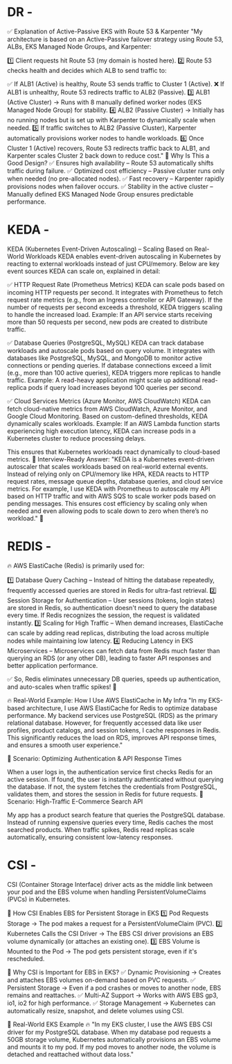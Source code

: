 # DR - 
✅ Explanation of Active-Passive EKS with Route 53 & Karpenter
"My architecture is based on an Active-Passive failover strategy using Route 53, ALBs, EKS Managed Node Groups, and Karpenter:

1️⃣ Client requests hit Route 53 (my domain is hosted here).
2️⃣ Route 53 checks health and decides which ALB to send traffic to:

✅ If ALB1 (Active) is healthy, Route 53 sends traffic to Cluster 1 (Active).
❌ If ALB1 is unhealthy, Route 53 redirects traffic to ALB2 (Passive).
3️⃣ ALB1 (Active Cluster) → Runs with 8 manually defined worker nodes (EKS Managed Node Group) for stability.
4️⃣ ALB2 (Passive Cluster) → Initially has no running nodes but is set up with Karpenter to dynamically scale when needed.
5️⃣ If traffic switches to ALB2 (Passive Cluster), Karpenter automatically provisions worker nodes to handle workloads.
6️⃣ Once Cluster 1 (Active) recovers, Route 53 redirects traffic back to ALB1, and Karpenter scales Cluster 2 back down to reduce cost."
🚀 Why Is This a Good Design?
✅ Ensures high availability – Route 53 automatically shifts traffic during failure.
✅ Optimized cost efficiency – Passive cluster runs only when needed (no pre-allocated nodes).
✅ Fast recovery – Karpenter rapidly provisions nodes when failover occurs.
✅ Stability in the active cluster – Manually defined EKS Managed Node Group ensures predictable performance.


# KEDA - 
KEDA (Kubernetes Event-Driven Autoscaling) – Scaling Based on Real-World Workloads
KEDA enables event-driven autoscaling in Kubernetes by reacting to external workloads instead of just CPU/memory. Below are key event sources KEDA can scale on, explained in detail:

✅ HTTP Request Rate (Prometheus Metrics)
KEDA can scale pods based on incoming HTTP requests per second.
It integrates with Prometheus to fetch request rate metrics (e.g., from an Ingress controller or API Gateway).
If the number of requests per second exceeds a threshold, KEDA triggers scaling to handle the increased load.
Example: If an API service starts receiving more than 50 requests per second, new pods are created to distribute traffic.

✅ Database Queries (PostgreSQL, MySQL)
KEDA can track database workloads and autoscale pods based on query volume.
It integrates with databases like PostgreSQL, MySQL, and MongoDB to monitor active connections or pending queries.
If database connections exceed a limit (e.g., more than 100 active queries), KEDA triggers more replicas to handle traffic.
Example: A read-heavy application might scale up additional read-replica pods if query load increases beyond 100 queries per second.

✅ Cloud Services Metrics (Azure Monitor, AWS CloudWatch)
KEDA can fetch cloud-native metrics from AWS CloudWatch, Azure Monitor, and Google Cloud Monitoring.
Based on custom-defined thresholds, KEDA dynamically scales workloads.
Example: If an AWS Lambda function starts experiencing high execution latency, KEDA can increase pods in a Kubernetes cluster to reduce processing delays.

This ensures that Kubernetes workloads react dynamically to cloud-based metrics.
🚀 Interview-Ready Answer:
"KEDA is a Kubernetes event-driven autoscaler that scales workloads based on real-world external events. Instead of relying only on CPU/memory like HPA, KEDA reacts to HTTP request rates, message queue depths, database queries, and cloud service metrics. For example, I use KEDA with Prometheus to autoscale my API based on HTTP traffic and with AWS SQS to scale worker pods based on pending messages. This ensures cost efficiency by scaling only when needed and even allowing pods to scale down to zero when there’s no workload." 🚀

# REDIS - 
🔥 AWS ElastiCache (Redis) is primarily used for:

1️⃣ Database Query Caching – Instead of hitting the database repeatedly, frequently accessed queries are stored in Redis for ultra-fast retrieval.
2️⃣ Session Storage for Authentication – User sessions (tokens, login states) are stored in Redis, so authentication doesn't need to query the database every time. If Redis recognizes the session, the request is validated instantly.
3️⃣ Scaling for High Traffic – When demand increases, ElastiCache can scale by adding read replicas, distributing the load across multiple nodes while maintaining low latency.
4️⃣ Reducing Latency in EKS Microservices – Microservices can fetch data from Redis much faster than querying an RDS (or any other DB), leading to faster API responses and better application performance.

✅ So, Redis eliminates unnecessary DB queries, speeds up authentication, and auto-scales when traffic spikes! 🚀

🔥 Real-World Example: How I Use AWS ElastiCache in My Infra
"In my EKS-based architecture, I use AWS ElastiCache for Redis to optimize database performance. My backend services use PostgreSQL (RDS) as the primary relational database. However, for frequently accessed data like user profiles, product catalogs, and session tokens, I cache responses in Redis. This significantly reduces the load on RDS, improves API response times, and ensures a smooth user experience."

🔹 Scenario: Optimizing Authentication & API Response Times

When a user logs in, the authentication service first checks Redis for an active session.
If found, the user is instantly authenticated without querying the database.
If not, the system fetches the credentials from PostgreSQL, validates them, and stores the session in Redis for future requests.
🔹 Scenario: High-Traffic E-Commerce Search API

My app has a product search feature that queries the PostgreSQL database.
Instead of running expensive queries every time, Redis caches the most searched products.
When traffic spikes, Redis read replicas scale automatically, ensuring consistent low-latency responses.

# CSI - 
CSI (Container Storage Interface) driver acts as the middle link between your pod and the EBS volume when handling PersistentVolumeClaims (PVCs) in Kubernetes.

🔹 How CSI Enables EBS for Persistent Storage in EKS
1️⃣ Pod Requests Storage → The pod makes a request for a PersistentVolumeClaim (PVC).
2️⃣ Kubernetes Calls the CSI Driver → The EBS CSI driver provisions an EBS volume dynamically (or attaches an existing one).
3️⃣ EBS Volume is Mounted to the Pod → The pod gets persistent storage, even if it's rescheduled.

🔹 Why CSI is Important for EBS in EKS?
✅ Dynamic Provisioning → Creates and attaches EBS volumes on-demand based on PVC requests.
✅ Persistent Storage → Even if a pod crashes or moves to another node, EBS remains and reattaches.
✅ Multi-AZ Support → Works with AWS EBS gp3, io1, io2 for high performance.
✅ Storage Management → Kubernetes can automatically resize, snapshot, and delete volumes using CSI.

🔹 Real-World EKS Example
🔥 "In my EKS cluster, I use the AWS EBS CSI driver for my PostgreSQL database. When my database pod requests a 50GB storage volume, Kubernetes automatically provisions an EBS volume and mounts it to my pod. If my pod moves to another node, the volume is detached and reattached without data loss."
